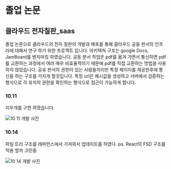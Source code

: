 <!-- @format -->

# 졸업 논문
## 클라우드 전자칠판_saas
졸업 논문으로 클라우드의 전자 칠판의 개발과 배포를 통해 클라우드 공동 판서의 인프라에 대해서 연구 하기 위한 프로젝트 입니다.
아키텍쳐 구조는 google Docs, JamBoard를 벤치마킹 하였습니다.
공동 문서 작업은 pdf를 옮겨 가면서 통신하면 pdf를 교환하는 과정에서 여러 매우 비효율적이기 때문에 pdf를 직접 교환하는 방법을 사용하지 않았습니다.
공유 판서의 권한이 있는 사람들끼리만 특정 페이지를 제공한후에 통신을 하는 구조를 가지게 할것입니다.
특정 url은 해시값을 생성하고 서버에서 검증하는 형식으로 각 유저의 권한을 확인하는 형식으로 접근이 가능하게 합니다.

###  10.11
지우개를 구현 하였습니다.

![10 11 개발 사진](https://github.com/user-attachments/assets/77a2aafa-ab5a-4574-9167-a3df51183c92)

### 10.14
파일 트리 구조를 레퍼런스에서 가져와서 업데이트를 하였다. ps. React의 FSD 구조를 적용 할까 고민중

![10 14 개발 사진](https://github.com/user-attachments/assets/4f5f62b1-bfd5-4417-9546-6ea1e71897f1)
